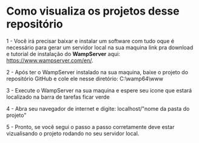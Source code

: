 # Como visualiza os projetos desse repositório

1 - Você irá precisar baixar e instalar um software com tudo oque é necessário para gerar um servidor local na sua maquina
link pra download e tutorial de instalação do <strong>WampServer</strong> aqui: https://www.wampserver.com/en/.

2 - Após ter o WampServer instalado na sua maquina, baixe o projeto do repositório GitHub e cole ele nesse diretório: C:\wamp64\www

3 - Execute o WampServer na sua maquina e espere seu icone que estará localizado na barra de tarefas ficar verde

4 - Abra seu navegador de internet e digite: localhost/"nome da pasta do projeto"

5 - Pronto, se você segui o passo a passo corretamente deve estar vizualisando o projeto rodando no seu servidor local.
